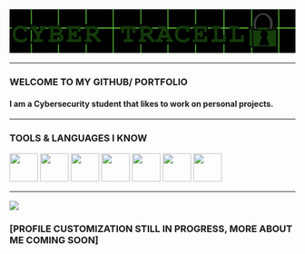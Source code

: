 <img src="/IMG_0525.PNG" alt="banner" />

---

### WELCOME TO MY GITHUB/ PORTFOLIO

#### I am a Cybersecurity student that likes to work on personal projects.

---

### TOOLS & LANGUAGES I KNOW

<p>
<img height="50" width="50" src="https://simpleicons.org/icons/linux.svg" />
<img height="50" width="50" src="https://simpleicons.org/icons/gnubash.svg" />
<img height="50" width="50" src="https://simpleicons.org/icons/python.svg" />
<img height="50" width="50" src="https://simpleicons.org/icons/kalilinux.svg" />
<img height="50" width="50" src="https://simpleicons.org/icons/qubesos.svg" />
<img height="50" width="50" src="https://simpleicons.org/icons/wireshark.svg" />
 <img height="50" width="50" src="https://simpleicons.org/icons/owasp.svg" />
</p>

---

<img align="center" src="https://github-readme-stats.vercel.app/api?username=cybertracell&show_icons=true&theme=dark" />

### [PROFILE CUSTOMIZATION STILL IN PROGRESS, MORE ABOUT ME COMING SOON]
